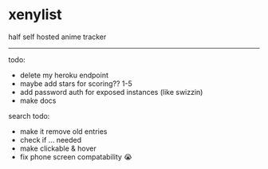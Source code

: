 # xenylist
half self hosted anime tracker

________________

todo:
- delete my heroku endpoint
- maybe add stars for scoring?? 1-5
- add password auth for exposed instances (like swizzin)
- make docs 

search todo:
- make it remove old entries
- check if ... needed
- make clickable & hover
- fix phone screen compatability 😭

